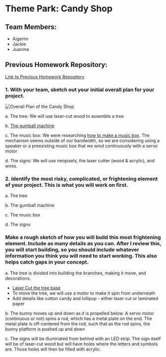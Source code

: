 # Theme Park: Candy Shop

## Team Members:
- Aigerim
- Jackie
- Juanma

## Previous Homework Repository:
[Link to Previous Homework Repository](https://github.com/juanrozu23/MachineLab/blob/main/Homework/homework_05Feb.md)

### 1. With your team, sketch out your initial overall plan for your project.

![Overall Plan of the Candy Shop](/images/HW3-Plan.png)


a. The tree: We will use laser-cut wood to assemble a tree

b. [The gumball machine](https://www.hellowonderful.co/post/diy-cardboard-gumball-machine/) 

c. The music box: We were researching [how to make a music box](https://www.youtube.com/watch?v=_6zPhHdJTcM). The mechanism seems outside of our bandwidth, so we are considering using a speaker or a preexisting music box that we wind continuously with a servo motor

d. The signs: We will use neopixels, the laser cutter (wood & acrylic), and wires. 

### 2. Identify the most risky, complicated, or frightening element of your project. This is what you will work on first.
a. The tree

b. The gumball machine 

c. The music box

d. The signs 

### Make a rough sketch of how you will build this most frightening element. Include as many details as you can. After I review this, you will start building, so you should include whatever information you think you will need to start working. This also helps catch gaps in your concept.
a. The tree is divided into building the branches, making it move, and decorations. 
- [Laser Cut the tree base](https://3axis.co/laser-cut-decor-tree-jewelry-stand-cdr-file/eo0qgy01/)
- To move the tree, we will use a motor to make it spin from underneath
- Add details like cotton candy and lollipop - either laser cut or laminated paper
  
b. The bunny moves up and down as it is propelled below. A servo motor (continuous or not) spins a rod, which has a metal plate on the end. The metal plate is off-centered from the rod, such that as the rod spins, the bunny platform is pushed up and down

c. The signs will be illuminated from behind with an LED strip. The sign itself will be of laser-cut wood but will have holes where the letters and symbols are. Those holes will then be filled with acrylic.
